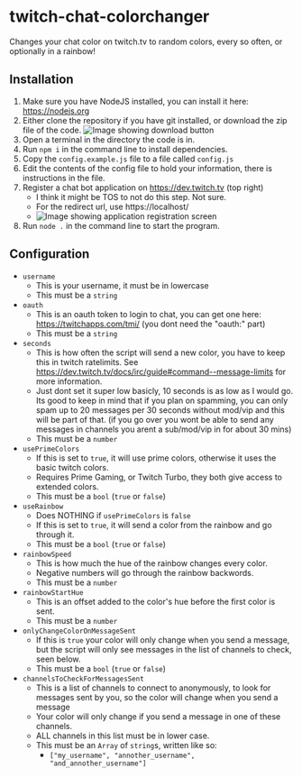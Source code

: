 # twitch-chat-colorchanger
Changes your chat color on twitch.tv to random colors, every so often, or optionally in a rainbow!

## Installation
1. Make sure you have NodeJS installed, you can install it here: https://nodejs.org
2. Either clone the repository if you have git installed, or download the zip file of the code.
![Image showing download button](https://i.imgur.com/ztyR5Mb.png)
2. Open a terminal in the directory the code is in.
3. Run `npm i` in the command line to install dependencies.
4. Copy the `config.example.js` file to a file called `config.js`
5. Edit the contents of the config file to hold your information, there is instructions in the file.
5. Register a chat bot application on https://dev.twitch.tv (top right)
    - I think it might be TOS to not do this step. Not sure.
    - For the redirect url, use https://localhost/
    - ![Image showing application registration screen](https://i.imgur.com/yjnI23y.png )
6. Run `node .` in the command line to start the program.

## Configuration
- `username`
  - This is your username, it must be in lowercase
  - This must be a `string`
- `oauth`
  - This is an oauth token to login to chat, you can get one here: https://twitchapps.com/tmi/ (you dont need the "oauth:" part)
  - This must be a `string`
- `seconds`
  - This is how often the script will send a new color, you have to keep this in twitch ratelimits. See https://dev.twitch.tv/docs/irc/guide#command--message-limits for more information.
  - Just dont set it super low basicly, 10 seconds is as low as I would go. Its good to keep in mind that if you plan on spamming, you can only spam up to 20 messages per 30 seconds without mod/vip and this will be part of that. (if you go over you wont be able to send any messages in channels you arent a sub/mod/vip in for about 30 mins)
  -  This must be a `number`
- `usePrimeColors`
  - If this is set to `true`, it will use prime colors, otherwise it uses the basic twitch colors.
  - Requires Prime Gaming, or Twitch Turbo, they both give access to extended colors.
  - This must be a `bool` (`true` or `false`)
- `useRainbow`
  - Does NOTHING if `usePrimeColors` is `false`
  - If this is set to `true`, it will send a color from the rainbow and go through it.
  - This must be a `bool` (`true` or `false`)
- `rainbowSpeed`
  - This is how much the hue of the rainbow changes every color.
  - Negative numbers will go through the rainbow backwords.
  - This must be a `number`
- `rainbowStartHue`
  - This is an offset added to the color's hue before the first color is sent.
  - This must be a `number`
- `onlyChangeColorOnMessageSent`
  - If this is `true` your color will only change when you send a message, but the script will only see messages in the list of channels to check, seen below.
  - This must be a `bool` (`true` or `false`)
- `channelsToCheckForMessagesSent`
  - This is a list of channels to connect to anonymously, to look for messages sent by you, so the color will change when you send a message
  - Your color will only change if you send a message in one of these channels.
  - ALL channels in this list must be in lower case.
  - This must be an `Array` of `string`s, written like so:
    - `["my_username", "annother_username", "and_annother_username"]`
